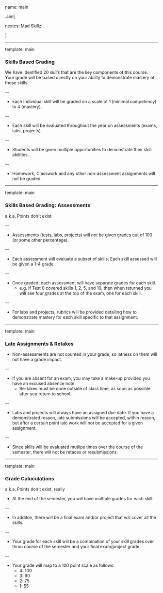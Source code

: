 name: main

.aim[<div>
nextcs: Mad Skillz!
</div>]

---
template: main

### Skills Based Grading
We have identified 20 _skills_ that are the key components of this course. Your grade will be based directly on your ability to demonstrate mastery of those skills.

--
- Each individual skill will be graded on a scale of 1 (minimal competency) to 4 (mastery).

--
- Each skill will be evaluated throughout the year on assessments (exams, labs, projects).

--
- Students will be given multiple opportunities to demonstrate their skill abilities.

--
- Homework, Classwork and any other non-assessment assignments will not be graded.

---
template: main

### Skills Based Grading: Assessments
a.k.a. Points don't exist

--
- Assessments (tests, labs, projects) will _not_ be given grades out of 100 (or some other percentage).

--
- Each assessment will evaluate a subset of skills. Each skill assessed will be given a 1-4 grade.

--
- Once graded, each assessment will have separate grades for each skill.
  - e.g. If Test 0 covered skills 1, 2, 5, and 10, then when returned you will see four grades at the top of the exam, one for each skill.

--
- For labs and projects, rubrics will be provided detailing how to demonstrate mastery for each skill specific to that assignment.

---
template: main

### Late Assignments & Retakes

- Non-assessments are not counted in your grade, so latness on them will not have a grade impact.

--
- If you are absent for an exam, you may take a make-up provided you have an excused absence note.
  - Re-takes must be done outside of class time, as soon as possible after you return to school.

--
- Labs and projects will always have an assigned due date. If you have a demonstrated resaon, late submissions will be accepted, within reason, but after a certain point late work will not be accepted for a given assignment.

--
- Since skills will be evaluated mutlipe times over the course of the semester, there will not be retaces or resubmissions.

---
template: main

### Grade Caluculations
a.k.a. Points don't exist, really

- At the end of the semester, you will have multiple grades for each skill.

--
- In additon, there will be a final exam and/or project that will cover all the skills.

--
- Your grade for each skill will be a combination of your skill grades over throu course of the semester and your final exam/project grade.

--
- Your grade will map to a 100 point scale as follows:
  - 4: 100
  - 3: 90
  - 2: 75
  - 1: 55
